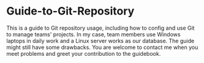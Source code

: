 # Guide-to-Git-Repository
This is a guide to Git repository usage, including how to config and use Git to manage teams' projects. In my case, team members use Windows laptops in daily work and a Linux server works as our database. The guide might still have some drawbacks. You are welcome to contact me when you meet problems and greet your contribution to the guidebook. 
